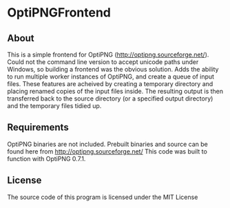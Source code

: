 # OptiPNGFrontend

## About

This is a simple frontend for OptiPNG (http://optipng.sourceforge.net/). 
Could not the command line version to accept unicode paths under Windows, so building a frontend was the obvious solution. 
Adds the ability to run multiple worker instances of OptiPNG, and create a queue of input files.
These features are acheived by creating a temporary directory and placing renamed copies of the input files inside.
The resulting output is then transferred back to the source directory (or a specified output directory) and the temporary files tidied up.

## Requirements

OptiPNG binaries are not included. Prebuilt binaries and source can be found here from http://optipng.sourceforge.net/
This code was built to function with OptiPNG 0.7.1.

## License

The source code of this program is licensed under the MIT License